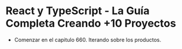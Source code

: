  # React y TypeScript - La Guía Completa Creando +10 Proyectos
   
* Comenzar en el capitulo 660.
   Iterando sobre los productos. 